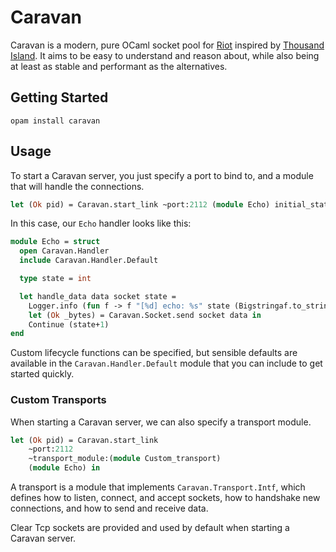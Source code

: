 # Caravan

Caravan is a modern, pure OCaml socket pool for [Riot][riot] inspired by
[Thousand Island][thousand_island]. It aims to be easy to understand and reason
about, while also being at least as stable and performant as the alternatives.

[riot]: https://github.com/leostera/riot
[thousand_island]: https://github.com/mtrudel/thousand_island

## Getting Started

```
opam install caravan
```

## Usage

To start a Caravan server, you just specify a port to bind to, and a module
that will handle the connections.

``` ocaml
let (Ok pid) = Caravan.start_link ~port:2112 (module Echo) initial_state in
```

In this case, our `Echo` handler looks like this:

```ocaml
module Echo = struct
  open Caravan.Handler
  include Caravan.Handler.Default

  type state = int

  let handle_data data socket state =
    Logger.info (fun f -> f "[%d] echo: %s" state (Bigstringaf.to_string data));
    let (Ok _bytes) = Caravan.Socket.send socket data in
    Continue (state+1)
end
```

Custom lifecycle functions can be specified, but sensible defaults are
available in the `Caravan.Handler.Default` module that you can include to get
started quickly.

### Custom Transports

When starting a Caravan server, we can also specify a transport module.

```ocaml
let (Ok pid) = Caravan.start_link
    ~port:2112
    ~transport_module:(module Custom_transport)
    (module Echo) in
```

A transport is a module that implements `Caravan.Transport.Intf`, which defines
how to listen, connect, and accept sockets, how to handshake new connections, and how
to send and receive data.

Clear Tcp sockets are provided and used by default when starting a Caravan server.
